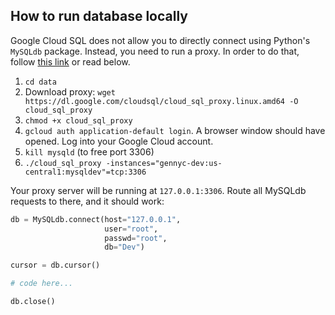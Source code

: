 ## How to run database locally
Google Cloud SQL does not allow you to directly connect using Python's `MySQLdb` package. Instead, you need to run a proxy. In order to do that, follow [this link](https://cloud.google.com/python/getting-started/using-cloud-sql) or read below.

1. `cd data`
2. Download proxy: `wget https://dl.google.com/cloudsql/cloud_sql_proxy.linux.amd64 -O cloud_sql_proxy`
3. `chmod +x cloud_sql_proxy`
4. `gcloud auth application-default login`. A browser window should have opened. Log into your Google Cloud account.
5. `kill mysqld` (to free port 3306)
6. `./cloud_sql_proxy -instances="gennyc-dev:us-central1:mysqldev"=tcp:3306`

Your proxy server will be running at `127.0.0.1:3306`. Route all MySQLdb requests to there, and it should work:
```python
db = MySQLdb.connect(host="127.0.0.1",
                     user="root",
                     passwd="root",
                     db="Dev")

cursor = db.cursor()

# code here...

db.close()
```

